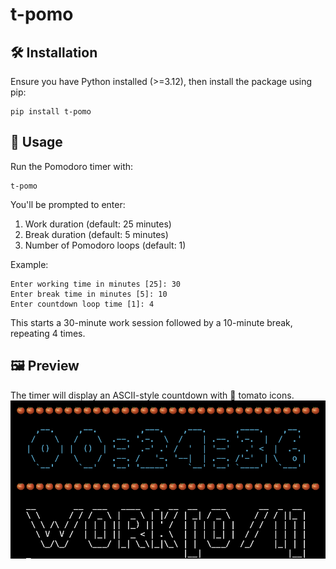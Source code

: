 # t-pomo

## 🛠 Installation
Ensure you have Python installed (>=3.12), then install the package using pip:
```
pip install t-pomo
```

## 📌 Usage
Run the Pomodoro timer with:
```
t-pomo
```

You'll be prompted to enter:
1. Work duration (default: 25 minutes)
2. Break duration (default: 5 minutes)
3. Number of Pomodoro loops (default: 1)

Example:

```
Enter working time in minutes [25]: 30
Enter break time in minutes [5]: 10
Enter countdown loop time [1]: 4
```
This starts a 30-minute work session followed by a 10-minute break, repeating 4 times.

## 🖼 Preview
The timer will display an ASCII-style countdown with 🍅 tomato icons.
![timer_display_sample](timer_display_sample.png)
